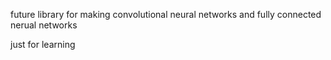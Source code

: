 future library for making convolutional neural networks and fully connected nerual networks

just for learning
